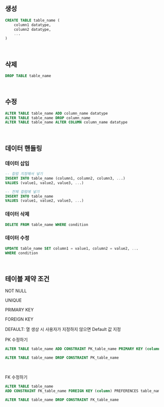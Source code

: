 ## 생성

```sql
CREATE TABLE table_name (
    column1 datatype,
    column2 datatype,
    ...
)
```
<br>

## 삭제

```sql
DROP TABLE table_name
```
<br>

## 수정

```sql
ALTER TABLE table_name ADD column_name datatype
ALTER TABLE table_name DROP column_name
ALTER TABLE table_name ALTER COLUMN column_name datatype
```
<br>

## 데이터 핸들링
### 데이터 삽입

```sql
-- 칼럼 지정해서 넣기
INSERT INTO table_name (column1, column2, column3, ...)
VALUES (value1, value2, value3, ...)

-- 전체 칼럼에 넣기
INSERT INTO table_name
VALUES (value1, value2, value3, ...)
```

### 데이터 삭제

```sql
DELETE FROM table_name WHERE condition
```

### 데이터 수정

```sql
UPDATE table_name SET column1 = value1, column2 = value2, ...
WHERE condition
```

<br>

## 테이블 제약 조건

NOT NULL

UNIQUE

PRIMARY KEY

FOREIGN KEY

DEFAULT: 열 생상 시 사용자가 지정하지 않으면 Default 값 지정
<br>

PK 수정하기
```sql
ALTER TABLE table_name ADD CONSTRAINT PK_table_name PRIMARY KEY (column)

ALTER TABLE table_name DROP CONSTRAINT PK_table_name
```
<br>

FK 수정하기
```sql
ALTER TABLE table_name 
ADD CONSTRAINT FK_table_name FOREIGN KEY (column) PREFERENCES table_name2 (column2)

ALTER TABLE table_name DROP CONSTRAINT FK_table_name
```